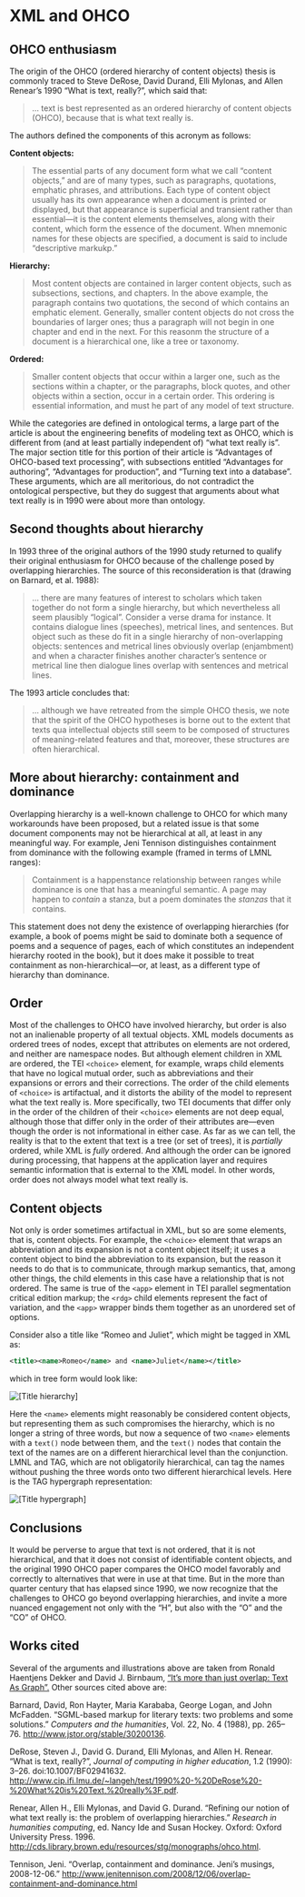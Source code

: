 # XML and OHCO

## OHCO enthusiasm

The origin of the OHCO (ordered hierarchy of content objects) thesis is commonly traced to Steve DeRose, David Durand, Elli Mylonas, and Allen Renear’s 1990 “What is text, really?”, which said that:

> … text is best represented as an ordered hierarchy of content objects (OHCO), because that is what text really is.
 
The authors defined the components of this acronym as follows:

**Content objects:**

> The essential parts of any document form what we call “content objects,” and are of many types, such as paragraphs, quotations, emphatic phrases, and attributions. Each type of content object usually has its own appearance when a document is printed or displayed, but that appearance is superficial and transient rather than essential—it is the content elements themselves, along with their content, which form the essence of the document. When mnemonic names for these objects are specified, a document is said to include “descriptive markukp.”

**Hierarchy:**

> Most content objects are contained in larger content objects, such as subsections, sections, and chapters. In the above example, the paragraph contains two quotations, the second of which contains an emphatic element. Generally, smaller content objects do not cross the boundaries of larger ones; thus a paragraph will not begin in one chapter and end in the next. For this reasonm the structure of a document is a hierarchical one, like a tree or taxonomy.

**Ordered:**

> Smaller content objects that occur within a larger one, such as the sections within a chapter, or the paragraphs, block quotes, and other objects within a section, occur in a certain order. This ordering is essential information, and must he part of any model of text structure.

While the categories are defined in ontological terms, a large part of the article is about the engineering benefits of modeling text as OHCO, which is different from (and at least partially independent of) “what text really is”. The major section title for this portion of their article is “Advantages of OHCO-based text processing”, with subsections entitled “Advantages for authoring”, “Advantages for production”, and “Turning text into a database”. These arguments, which are all meritorious, do not contradict the ontological perspective, but they do suggest that arguments about what text really is in 1990 were about more than ontology.

## Second thoughts about hierarchy

In 1993 three of the original authors of the 1990 study returned to qualify their original enthusiasm for OHCO because of the challenge posed by overlapping hierarchies. The source of this reconsideration is that (drawing on Barnard, et al. 1988):

> … there are many features of interest to scholars which taken together do not form a single hierarchy, but which nevertheless all seem plausibly “logical”. Consider a verse drama for instance. It contains dialogue lines (speeches), metrical lines, and sentences. But object such as these do fit in a single hierarchy of non-overlapping objects: sentences and metrical lines obviously overlap (enjambment) and when a character finishes another character’s sentence or metrical line then dialogue lines overlap with sentences and metrical lines. 
 
The 1993 article concludes that:

> … although we have retreated from the simple OHCO thesis, we note that the spirit of the OHCO hypotheses is borne out to the extent that texts qua intellectual objects still seem to be composed of structures of meaning-related features and that, moreover, these structures are often hierarchical.

## More about hierarchy: containment and dominance

Overlapping hierarchy is a well-known challenge to OHCO for which many workarounds have been proposed, but a related issue is that some document components may not be hierarchical at all, at least in any meaningful way. For example, Jeni Tennison distinguishes containment from dominance with the following example (framed in terms of LMNL ranges):

> Containment is a happenstance relationship between ranges while dominance is one that has a meaningful semantic. A page may happen to *contain* a stanza, but a poem dominates the *stanzas* that it contains.

This statement does not deny the existence of overlapping hierarchies (for example, a book of poems might be said to dominate both a sequence of poems and a sequence of pages, each of which constitutes an independent hierarchy rooted in the book), but it does make it possible to treat containment as non-hierarchical—or, at least, as a different type of hierarchy than dominance.

## Order

Most of the challenges to OHCO have involved hierarchy, but order is also not an inalienable property of all textual objects. XML models documents as ordered trees of nodes, except that attributes on elements are not ordered, and neither are namespace nodes. But although element children in XML are ordered, the TEI `<choice>` element, for example, wraps child elements that have no logical mutual order, such as abbreviations and their expansions or errors and their corrections. The order of the child elements of `<choice>` is artifactual, and it distorts the ability of the model to represent what the text really is. More specifically, two TEI documents that differ only in the order of the children of their `<choice>` elements are not deep equal, although those that differ only in the order of their attributes are—even though the order is not informational in either case. As far as we can tell, the reality is that to the extent that text is a tree (or set of trees), it is *partially* ordered, while XML is *fully* ordered. And although the order can be ignored during processing, that happens at the application layer and requires semantic information that is external to the XML model. In other words, order does not always model what text really is.

## Content objects

Not only is order sometimes artifactual in XML, but so are some elements, that is, content objects. For example, the `<choice>` element that wraps an abbreviation and its expansion is not a content object itself; it uses a content object to bind the abbreviation to its expansion, but the reason it needs to do that is to communicate, through markup semantics, that, among other things, the child elements in this case have a relationship that is not ordered. The same is true of the `<app>` element in TEI parallel segmentation critical edition markup; the `<rdg>` child elements represent the fact of variation, and the `<app>` wrapper binds them together as an unordered set of options. 

Consider also a title like “Romeo and Juliet”, which might be tagged in XML as:

```xml
<title><name>Romeo</name> and <name>Juliet</name></title>
```

which in tree form would look like:

<img src="images/romeo_xml.png" alt="[Title hierarchy]"/>

Here the `<name>` elements might reasonably be considered content objects, but representing them as such compromises the hierarchy, which is no longer a string of three words, but now a sequence of two `<name>` elements with a `text()` node between them, and the `text()` nodes that contain the text of the names are on a different hierarchical level than the conjunction. LMNL and TAG, which are not obligatorily hierarchical, can tag the names without pushing the three words onto two different hierarchical levels. Here is the TAG hypergraph representation:

<img src="images/romeo_hypergraph.png" alt="[Title hypergraph]"/>

## Conclusions

It would be perverse to argue that text is not ordered, that it is not hierarchical, and that it does not consist of identifiable content objects, and the original 1990 OHCO paper compares the OHCO model favorably and correctly to alternatives that were in use at that time. But in the more than quarter century that has elapsed since 1990, we now recognize that the challenges to OHCO go beyond overlapping hierarchies, and invite a more nuanced engagement not only with the “H”, but also with the “O” and the “CO” of OHCO.

## Works cited

Several of the arguments and illustrations above are taken from Ronald Haentjens Dekker and David J. Birnbaum, [“It’s more than just overlap: Text As Graph”.](balisage-tag/Bal2017dekk0505.html) Other sources cited above are:

Barnard, David, Ron Hayter, Maria Karababa, George Logan, and John McFadden. “SGML-based markup for literary texts: two problems and some solutions.” *Computers and the humanities*, Vol. 22, No. 4 (1988), pp. 265–76. <http://www.jstor.org/stable/30200136>.

DeRose, Steven J., David G. Durand, Elli Mylonas, and Allen H. Renear. “What is text, really?”, *Journal of computing in higher education*, 1.2 (1990): 3–26. doi:10.1007/BF02941632. <http://www.cip.ifi.lmu.de/~langeh/test/1990%20-%20DeRose%20-%20What%20is%20Text,%20really%3F.pdf>.

Renear, Allen H., Elli Mylonas, and David G. Durand. “Refining our notion of what text really is: the problem of overlapping hierarchies.” *Research in humanities computing*, ed. Nancy Ide and Susan Hockey. Oxford: Oxford University Press. 1996. <http://cds.library.brown.edu/resources/stg/monographs/ohco.html>.

Tennison, Jeni. “Overlap, containment and dominance. Jeni’s musings, 2008-12-06.” <http://www.jenitennison.com/2008/12/06/overlap-containment-and-dominance.html>

